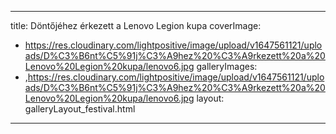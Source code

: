 
---
title: Döntőjéhez érkezett a Lenovo Legion kupa
coverImage:
  - https://res.cloudinary.com/lightpositive/image/upload/v1647561121/uploads/D%C3%B6nt%C5%91j%C3%A9hez%20%C3%A9rkezett%20a%20Lenovo%20Legion%20kupa/lenovo6.jpg
galleryImages:
   - ,https://res.cloudinary.com/lightpositive/image/upload/v1647561121/uploads/D%C3%B6nt%C5%91j%C3%A9hez%20%C3%A9rkezett%20a%20Lenovo%20Legion%20kupa/lenovo6.jpg
layout: galleryLayout_festival.html
---

